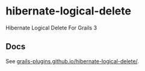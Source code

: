 # hibernate-logical-delete
Hibernate Logical Delete For Grails 3

## Docs

See [grails-plugins.github.io/hibernate-logical-delete/](https://grails-plugins.github.io/hibernate-logical-delete/).
